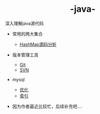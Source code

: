 # <center>-java-</center>
深入理解java源代码

+ 常用的两大集合
    + [HashMap源码分析](常用的两大接口/Map/HashMap.md)
+ 版本管理工具
    + [Git](版本管理软件/git/Git.md)
    + [SVN](版本管理软件/svn/svn.md)
+ mysql
    + [优化](数据库/MySQL优化.md)
    + [索引](数据库/mysql索引.md)


+ 因为作者最近比较忙，后续补充吧....


